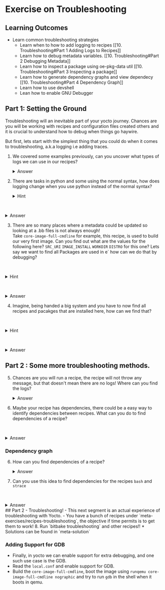 # Exercise on Troubleshooting
## Learning Outcomes 
* Learn common troubleshooting strategies
	* Learn when to how to add logging to recipes [[10. Troubleshooting#Part 1 Adding Logs to Recipes]]
	*  Learn how to debug metadata variables. [[10. Troubleshooting#Part 2 Debugging Metadata]]
	*  Learn how to inspect a package using oe-pkg-data util [[10. Troubleshooting#Part 3 Inspecting a package]]
	*  Learn how to generate dependency graphs and view dependecy  [[10. Troubleshooting#Part 4 Dependency Graph]]
	* Learn how to use devshell
	* Lean how to enable GNU Debugger

## Part 1: Setting the Ground
Troubleshooting will an inevitable part of your yocto journey. Chances are you will be working with recipes and configuration files created others and it is crucial to understand how to debug when things go haywire.


But first, lets start with the simplest thing that you could do when it comes to troubleshooting, a.k.a logging i.e adding traces. 

1. We covered some examples previously, can you uncover what types of logs  we can use in our recipes?
   <details>
   <summary>Answer</summary>
    `bberror, bbfatal, bbwarn, bbnote,bbplain, bbdebug`

   </details>

2. There are tasks in python and some using the normal syntax, how does logging change when you use python instead of the normal syntax?
   <details>
   <summary>Hint</summary>
    its a minor difference

   </details>

   <details>
   <summary>Answer</summary>
    `bberror, bbfatal, bbwarn, bbnote,bbplain, bbdebug` is used in general case, however
    python uses 'bb.error() bb.fatal()' and so on.

   </details>

3. There are so many places where a metadata could be updated so looking at a .bb files is not always enough!    
Take `core-image-full-cmdline` for example, this recipe, is used to build our very first image. Can you find out what are the values for the following here?
`SRC_URI` `IMAGE_INSTALL` `WORKDIR` `DISTRO` for this one?
   Lets say we want to find  all Packages  are used in e` how can we do that by debugging?

   <details>
   <summary>Hint</summary>
    Can we use the bitbake env?

   </details>

   <details>
   <summary>Answer</summary>
    `bitbake -e core-image-full-cmdline | grep "^IMAGE_INSTALL="`
    This would give us the package groups used! Similarly we can find the other Values.

   </details>

4.  Imagine, being handed a big system and you have to now find all recipes and pacakges that  are installed  here, how can we find that?

   <details>
   <summary>Hint</summary>
    Maybe we covered something in the previous exercises!
   </details>


   <details>
   <summary>Answer</summary>
    `oe-pkg-data-util` can be used!

   </details>

## Part 2 : Some more troubleshooting methods.

5. Chances are you will run a recipe, the recipe will not throw any message, but that doesn't mean there are no logs!  Where can you find the logs?
   <details>
   <summary>Answer</summary>
   we can find it under the tmp/work directory like this for example.
	   `/home/yocto/work/poky/poky/build/tmp/work/core2-64-poky-linux/firstrec/1.0/temp/log.do_compile.21507`

   </details>

6. Maybe your recipe has dependencies, there could be a easy way to identify dependencies between recipes. What can you do to find dependencies of a recipe?

   <details>
   <summary>Answer</summary>
   Explore the dependency graph!

   </details>

### Dependency graph
6. How can you find dependencies of a recipe? 
   <details>
   <summary>Answer</summary>
   Explore the dependency graph!
   `bitbake -g -u taskexp_ncurses recipe_name`
   </details>

7. Can you use this idea to find dependencies for  the recipes `bash` and `strace`

   <details>
   <summary>Answer</summary>
   Explore the dependency graph!
   `bitbake -g -u taskexp_ncurses strace`
   `bitbake -g -u taskexp_ncurses bash`
   </details>
## Part 2 - Troubleshooting!
- This next segment is an actual experience of troubleshooting with Yocto.
- You have a bunch of recipes under `meta-exercises/recipes-troubleshooting`, the objective if time permits is to get them to work!
8. Run `bitbake troubleshooting` and other recipes!!
* Solutions can be found in `meta-solution`

###  Adding Support for GDB 
* Finally, in yocto we can enable support for extra debugging, and one such use case is the GDB.
* Read the  `local.conf` and enable support for GDB.
* Build the `core-image-full-cmdline`, boot the image using `runqemu core-image-full-cmdline nographic` and try to run `gdb` in the shell when it boots in qemu.


